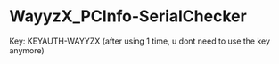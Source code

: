 # WayyzX_PCInfo-SerialChecker
Key: KEYAUTH-WAYYZX (after using 1 time, u dont need to use the key anymore)
